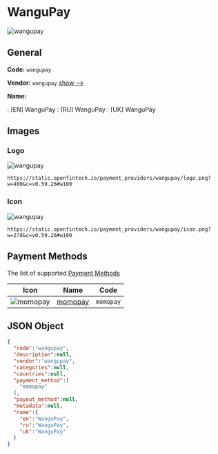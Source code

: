 
# WanguPay 
![wangupay](https://static.openfintech.io/payment_providers/wangupay/logo.png?w=400&c=v0.59.26#w100)  

## General 
 
**Code:** `wangupay` 
 
**Vendor:** `wangupay` [show -->](/vendors/wangupay/) 
 
**Name:** 
 
:	[EN] WanguPay 
:	[RU] WanguPay 
:	[UK] WanguPay 
 

## Images 

### Logo 
 
![wangupay](https://static.openfintech.io/payment_providers/wangupay/logo.png?w=400&c=v0.59.26#w100)  

```
https://static.openfintech.io/payment_providers/wangupay/logo.png?w=400&c=v0.59.26#w100
```  

### Icon 
 
![wangupay](https://static.openfintech.io/payment_providers/wangupay/icon.png?w=278&c=v0.59.26#w100)  

```
https://static.openfintech.io/payment_providers/wangupay/icon.png?w=278&c=v0.59.26#w100
```  

## Payment Methods 
 
The list of supported [Payment Methods](/payment-methods/) 

|Icon|Name|Code| 
|:---:|:---:|:---:| 
|![momopay](https://static.openfintech.io/payment_methods/momopay/icon.png?w=278&c=v0.59.26#w100) |[momopay](/payment-methods/momopay/)|`momopay`| 
 

## JSON Object 

```json
{
  "code":"wangupay",
  "description":null,
  "vendor":"wangupay",
  "categories":null,
  "countries":null,
  "payment_method":[
    "momopay"
  ],
  "payout_method":null,
  "metadata":null,
  "name":{
    "en":"WanguPay",
    "ru":"WanguPay",
    "uk":"WanguPay"
  }
}
```  
